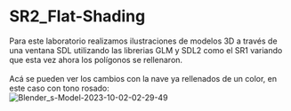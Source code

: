 # SR2_Flat-Shading
Para este laboratorio realizamos ilustraciones de modelos 3D a través de una ventana SDL utilizando las librerias GLM y SDL2 como el SR1 variando que esta vez ahora los polígonos se rellenaron.
<br><br>
Acá se pueden ver los cambios con la nave ya rellenados de un color, en este caso con tono rosado:<br>
![Blender_s-Model-2023-10-02-02-29-49](https://github.com/LINDAINES213/SR2_Flat-Shading/assets/77686175/ae6b2879-21c3-4fe5-a899-58b38f8324fc)
